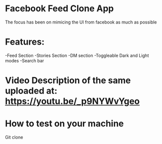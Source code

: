 # Facebook Feed Clone App
The focus has been on mimicing the UI from facebook as much as possible

# Features:
-Feed Section
-Stories Section
-DM section
-Toggleable Dark and Light modes
-Search bar 

# Video Description of the same uploaded at: https://youtu.be/_p9NYWvYgeo


# How to test on your machine
Git clone 
